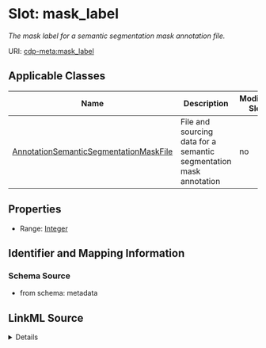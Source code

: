 # Slot: mask_label


_The mask label for a semantic segmentation mask annotation file._



URI: [cdp-meta:mask_label](metadatamask_label)



<!-- no inheritance hierarchy -->




## Applicable Classes

| Name | Description | Modifies Slot |
| --- | --- | --- |
[AnnotationSemanticSegmentationMaskFile](AnnotationSemanticSegmentationMaskFile.md) | File and sourcing data for a semantic segmentation mask annotation |  no  |







## Properties

* Range: [Integer](Integer.md)





## Identifier and Mapping Information







### Schema Source


* from schema: metadata




## LinkML Source

<details>
```yaml
name: mask_label
description: The mask label for a semantic segmentation mask annotation file.
from_schema: metadata
exact_mappings:
- cdp-common:annotation_source_file_mask_label
rank: 1000
ifabsent: int(1)
alias: mask_label
owner: AnnotationSemanticSegmentationMaskFile
domain_of:
- AnnotationSemanticSegmentationMaskFile
range: integer
inlined: true
inlined_as_list: true

```
</details>